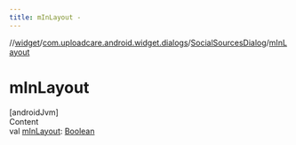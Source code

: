 ```yaml
---
title: mInLayout -
---
```

//[widget](../../index.md)/[com.uploadcare.android.widget.dialogs](../index.md)/[SocialSourcesDialog](index.md)/[mInLayout](m-in-layout.md)



# mInLayout  
[androidJvm]  
Content  
val [mInLayout](m-in-layout.md): [Boolean](https://kotlinlang.org/api/latest/jvm/stdlib/kotlin/-boolean/index.html)  



